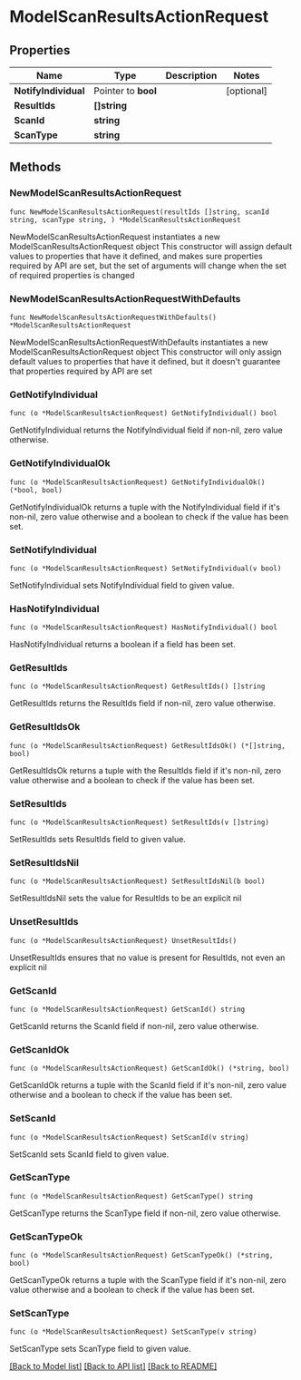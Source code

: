 # ModelScanResultsActionRequest

## Properties

Name | Type | Description | Notes
------------ | ------------- | ------------- | -------------
**NotifyIndividual** | Pointer to **bool** |  | [optional] 
**ResultIds** | **[]string** |  | 
**ScanId** | **string** |  | 
**ScanType** | **string** |  | 

## Methods

### NewModelScanResultsActionRequest

`func NewModelScanResultsActionRequest(resultIds []string, scanId string, scanType string, ) *ModelScanResultsActionRequest`

NewModelScanResultsActionRequest instantiates a new ModelScanResultsActionRequest object
This constructor will assign default values to properties that have it defined,
and makes sure properties required by API are set, but the set of arguments
will change when the set of required properties is changed

### NewModelScanResultsActionRequestWithDefaults

`func NewModelScanResultsActionRequestWithDefaults() *ModelScanResultsActionRequest`

NewModelScanResultsActionRequestWithDefaults instantiates a new ModelScanResultsActionRequest object
This constructor will only assign default values to properties that have it defined,
but it doesn't guarantee that properties required by API are set

### GetNotifyIndividual

`func (o *ModelScanResultsActionRequest) GetNotifyIndividual() bool`

GetNotifyIndividual returns the NotifyIndividual field if non-nil, zero value otherwise.

### GetNotifyIndividualOk

`func (o *ModelScanResultsActionRequest) GetNotifyIndividualOk() (*bool, bool)`

GetNotifyIndividualOk returns a tuple with the NotifyIndividual field if it's non-nil, zero value otherwise
and a boolean to check if the value has been set.

### SetNotifyIndividual

`func (o *ModelScanResultsActionRequest) SetNotifyIndividual(v bool)`

SetNotifyIndividual sets NotifyIndividual field to given value.

### HasNotifyIndividual

`func (o *ModelScanResultsActionRequest) HasNotifyIndividual() bool`

HasNotifyIndividual returns a boolean if a field has been set.

### GetResultIds

`func (o *ModelScanResultsActionRequest) GetResultIds() []string`

GetResultIds returns the ResultIds field if non-nil, zero value otherwise.

### GetResultIdsOk

`func (o *ModelScanResultsActionRequest) GetResultIdsOk() (*[]string, bool)`

GetResultIdsOk returns a tuple with the ResultIds field if it's non-nil, zero value otherwise
and a boolean to check if the value has been set.

### SetResultIds

`func (o *ModelScanResultsActionRequest) SetResultIds(v []string)`

SetResultIds sets ResultIds field to given value.


### SetResultIdsNil

`func (o *ModelScanResultsActionRequest) SetResultIdsNil(b bool)`

 SetResultIdsNil sets the value for ResultIds to be an explicit nil

### UnsetResultIds
`func (o *ModelScanResultsActionRequest) UnsetResultIds()`

UnsetResultIds ensures that no value is present for ResultIds, not even an explicit nil
### GetScanId

`func (o *ModelScanResultsActionRequest) GetScanId() string`

GetScanId returns the ScanId field if non-nil, zero value otherwise.

### GetScanIdOk

`func (o *ModelScanResultsActionRequest) GetScanIdOk() (*string, bool)`

GetScanIdOk returns a tuple with the ScanId field if it's non-nil, zero value otherwise
and a boolean to check if the value has been set.

### SetScanId

`func (o *ModelScanResultsActionRequest) SetScanId(v string)`

SetScanId sets ScanId field to given value.


### GetScanType

`func (o *ModelScanResultsActionRequest) GetScanType() string`

GetScanType returns the ScanType field if non-nil, zero value otherwise.

### GetScanTypeOk

`func (o *ModelScanResultsActionRequest) GetScanTypeOk() (*string, bool)`

GetScanTypeOk returns a tuple with the ScanType field if it's non-nil, zero value otherwise
and a boolean to check if the value has been set.

### SetScanType

`func (o *ModelScanResultsActionRequest) SetScanType(v string)`

SetScanType sets ScanType field to given value.



[[Back to Model list]](../README.md#documentation-for-models) [[Back to API list]](../README.md#documentation-for-api-endpoints) [[Back to README]](../README.md)


